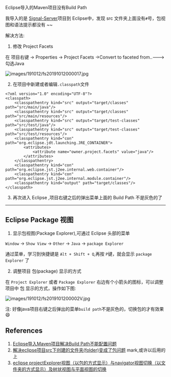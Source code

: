 Eclipse导入的Maven项目没有Build Path

我导入的是 [Signal-Server](https://github.com/signalapp/Signal-Server)项目到 Eclipse中，发现 src 文件夹上面没有`#`号，包视图和语法提示都没有 ~~

解决方法:

1. 修改 Project Facets

在 项目右键 -> Properties  -> Project Facets  ->Convert to faceted from..--->勾选Java

![images/191012/fs20191012000017.jpg](https://i.loli.net/2019/10/29/FEIYvaDLczhyq3e.jpg)


2. 在项目中新建或者编辑`.classpath`文件

```
<?xml version="1.0" encoding="UTF-8"?>
<classpath>
    <classpathentry kind="src" output="target/classes" path="src/main/java"/>
    <classpathentry kind="src" output="target/classes" path="src/main/resources"/>
    <classpathentry kind="src" output="target/test-classes" path="src/test/java"/>
    <classpathentry kind="src" output="target/test-classes" path="src/test/resources"/>
    <classpathentry kind="con" path="org.eclipse.jdt.launching.JRE_CONTAINER">
        <attributes>
            <attribute name="owner.project.facets" value="java"/>
        </attributes>
    </classpathentry>
    <classpathentry kind="con" path="org.eclipse.jst.j2ee.internal.web.container"/>
    <classpathentry kind="con" path="org.eclipse.jst.j2ee.internal.module.container"/>
    <classpathentry kind="output" path="target/classes"/>
</classpath>
```
3. 再次进入 Eclipse ,项目右键之后的弹出菜单上面的 Build Path 不是灰色的了



-------

## Eclipse Package 视图


1. 显示包视图(Package Explorer),可通过 Eclipse 头部的菜单 

`Window` -> `Show View` -> `Other` -> `Java` -> `package Explorer`

通过菜单，学习到快捷键是 `Alt + Shift + Q`,再按 `P`键，就会显示 `package Explorer` 了

2. 调整项目 包(package) 显示的方式

在 `Project Explorer` 或者 `Package Explorer` 右边有个小箭头的图标，可以调整 项目中 包 显示的方式，操作如下图:

![images/191012/fs2019101200002V.jpg](https://i.loli.net/2019/10/29/Ni2VmHJrE8aecBt.jpg)

注: 好像java项目右键之后弹出的菜单`build path`不是灰色的，切换包的才有效果 :smile:




## References
1. [Eclipse导入Maven项目解决Build Path不能配置问题](https://www.cnblogs.com/ycyzharry/p/9720003.html)
2. [解决eclipse项目src下创建的文件夹(folder)变成了包问题](https://blog.csdn.net/line_to_sea/article/details/44859223) mark,或许以后用的上
3. [eclipse projectExplorer视图（以包的方式显示）与navigator视图切换（以文件夹的方式显示）及树状视图与平面视图的切换](https://www.cnblogs.com/hfx123/p/9835812.html)